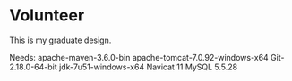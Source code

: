 # Volunteer
This is my graduate design.

Needs:
	apache-maven-3.6.0-bin
	apache-tomcat-7.0.92-windows-x64
	Git-2.18.0-64-bit
	jdk-7u51-windows-x64
	Navicat 11
	MySQL 5.5.28
